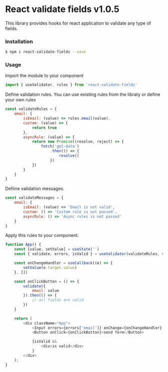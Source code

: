 # React validate fields v1.0.5

This library provides hooks for react application to validate any type of fields.

### Installation

```sh
$ npm i react-validate-fields --save
```
### Usage

Import the module to your component
```javascript
import { useValidator, rules } from 'react-validate-fields'
```

Define validation rules. You can use existing rules from the libraty or define your own rules
```javascript
const validateRules = {
    email: {
        isEmail: (value) => rules.email(value),
        custom: (value) => {
            return true
        },
        asyncRule: (value) => {
            return new Promise((resolve, reject) => { 
                fetch('get-data')
                    .then(() => {
                        resolve()
                    })
            })
        }
    }
}
```

Defiine validation messages.
```javascript
const validateMessages = {
    email: {
        isEmail: (value) => 'Email is not valid',
        custom: () => 'Custom rule is not passed',
        asyncRule: () => 'Async rules is not passed'
    }
}
```

Apply this rules to your component.
```javascript
function App() {
    const [value, setValue] = useState('')
    const { validate, errors, isValid } = useValidator(validateRules, validateMessages)

    const onChangeHandler = useCallback((e) => {
        setValue(e.target.value)
    }, [])

    const onClickButton = () => {
        validate({
            email: value
        }).then(() => {
            // all fields are valid
        })
    }

    return (
        <div className="App">
            <Input errors={errors['email']} onChange={onChangeHandler} value={value} />
            <Button onClick={onClickButton}>send form</Button>

            {isValid &&
                <div>is valid</div>
            }
        </div>
    );
}
```